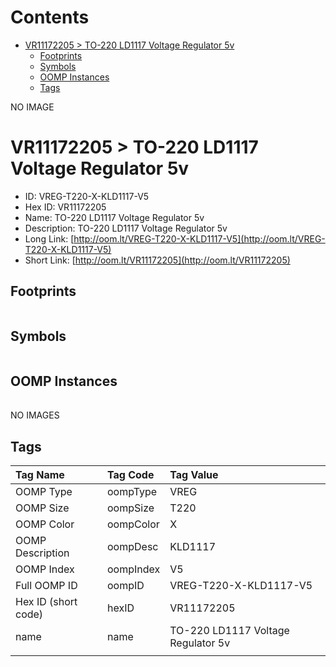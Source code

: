 



Contents
========

* [VR11172205 > TO-220 LD1117 Voltage Regulator 5v](#vr11172205--to-220-ld1117-voltage-regulator-5v)
	* [Footprints](#footprints)
	* [Symbols](#symbols)
	* [OOMP Instances](#oomp-instances)
	* [Tags](#tags)
  
NO IMAGE  
# VR11172205 > TO-220 LD1117 Voltage Regulator 5v

- ID: VREG-T220-X-KLD1117-V5
- Hex ID: VR11172205
- Name: TO-220 LD1117 Voltage Regulator 5v
- Description: TO-220 LD1117 Voltage Regulator 5v
- Long Link: [http://oom.lt/VREG-T220-X-KLD1117-V5](http://oom.lt/VREG-T220-X-KLD1117-V5)
- Short Link: [http://oom.lt/VR11172205](http://oom.lt/VR11172205)

## Footprints
  

||||
| :--- | :--- | :--- |

## Symbols
  

||||
| :--- | :--- | :--- |

## OOMP Instances
  

||||
| :--- | :--- | :--- |
  
NO IMAGES  
## Tags
  

|Tag Name|Tag Code|Tag Value|
| :--- | :--- | :--- |
|OOMP Type|oompType|VREG|
|OOMP Size|oompSize|T220|
|OOMP Color|oompColor|X|
|OOMP Description|oompDesc|KLD1117|
|OOMP Index|oompIndex|V5|
|Full OOMP ID|oompID|VREG-T220-X-KLD1117-V5|
|Hex ID (short code)|hexID|VR11172205|
|name|name|TO-220 LD1117 Voltage Regulator 5v|
||||
